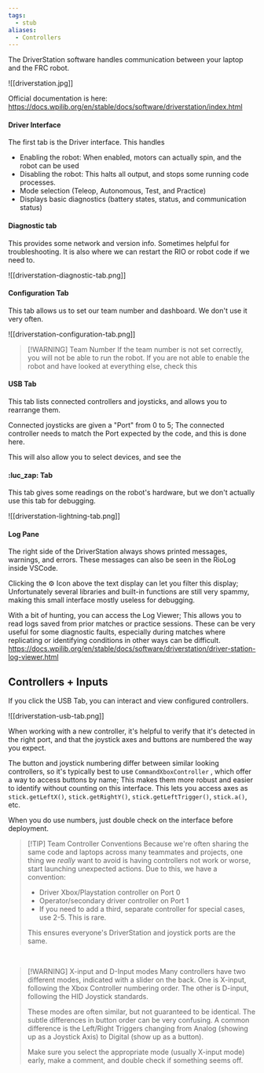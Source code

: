 ```yaml
---
tags:
  - stub
aliases:
  - Controllers
---
```


The DriverStation software handles communication between your laptop and the FRC robot. 

![[driverstation.jpg]]

Official documentation is here:
https://docs.wpilib.org/en/stable/docs/software/driverstation/index.html
#### Driver Interface
The first tab is the Driver interface. This handles 
- Enabling the robot: When enabled, motors can actually spin, and the robot can be used
- Disabling the robot: This halts all output, and stops some running code processes.
- Mode selection (Teleop, Autonomous, Test, and Practice)
- Displays basic diagnostics (battery states, status, and communication status)
#### Diagnostic tab 
This provides some network and version info. Sometimes helpful for troubleshooting. It is also where we can restart the RIO or robot code if we need to.

![[driverstation-diagnostic-tab.png]]

#### Configuration Tab
This tab allows us to set our team number and dashboard. We don't use it very often.

![[driverstation-configuration-tab.png]]

>[!WARNING] Team Number
>If the team number is not set correctly, you will not be able to run the robot. If you are not able to enable the robot and have looked at everything else, check this
#### USB Tab
This tab lists connected controllers and joysticks, and allows you to rearrange them.

Connected joysticks are given a "Port" from 0 to 5; The connected controller needs to match the Port expected by the code, and this is done here. 

This will also allow you to select devices, and see the 
#### :luc_zap: Tab
This tab gives some readings on the robot's hardware, but we don't actually use this tab for debugging.

![[driverstation-lightning-tab.png]]

#### Log Pane
The right side of the DriverStation always shows printed messages, warnings, and errors. These messages can also be seen in the RioLog inside VSCode.

Clicking  the ⚙️ Icon above the text display can let you filter this display; Unfortunately several libraries and built-in functions are still very spammy, making this small interface mostly useless for debugging.

With a bit of hunting, you can access the Log Viewer; This allows you to read logs saved from prior matches or practice sessions. These can be very useful for some diagnostic faults, especially during matches where replicating or identifying conditions in other ways can be difficult. 
https://docs.wpilib.org/en/stable/docs/software/driverstation/driver-station-log-viewer.html
## Controllers + Inputs

If you click the USB Tab, you can interact and view configured controllers. 

![[driverstation-usb-tab.png]]

When working with a new controller, it's helpful to verify that it's detected in the right port, and that the joystick axes and buttons are numbered the way you expect.

The button and joystick numbering differ between similar looking controllers, so it's typically best to use `CommandXboxController` , which offer a way to access buttons by name; This makes them more robust and easier to identify without counting on this interface. This lets you access axes as `stick.getLeftX()`, `stick.getRightY()`, `stick.getLeftTrigger()`, `stick.a()`, etc.

When you do use numbers, just double check on the interface before deployment. 
<br>

> [!TIP] Team Controller Conventions
> Because we're often sharing the same code and laptops across many teammates and projects, one thing we *really* want to avoid is having controllers not work or worse, start launching unexpected actions. 
> Due to this, we have a convention:
> - Driver Xbox/Playstation controller on Port 0 
> - Operator/secondary driver controller on Port 1
> - If you need to add a third, separate controller for special cases, use 2-5. This is rare.
>   
> This ensures everyone's DriverStation and joystick ports are the same.

<br>

> [!WARNING] X-input and D-Input modes
> Many controllers have two different modes, indicated with a slider on the back. 
> One is X-input, following the Xbox Controller numbering order. 
> The other is D-input, following the HID Joystick standards.
> 
> These modes are often similar, but not guaranteed to be identical. The subtle  differences in button order can be very confusing. A common difference is the Left/Right Triggers changing from Analog (showing up as a Joystick Axis) to Digital (show up as a button).
> 
> Make sure you select the appropriate mode (usually X-input mode) early, make a comment, and double check if something seems off.

